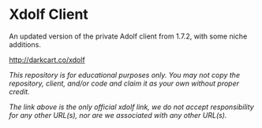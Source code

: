 # Xdolf Client

An updated version of the private Adolf client from 1.7.2, with some niche additions.

http://darkcart.co/xdolf

*This repository is for educational purposes only. You may not copy the repository, client, and/or code and claim it as your own without proper credit.*

*The link above is the only official xdolf link, we do not accept responsibility for any other URL(s), nor are we associated with any other URL(s).*
